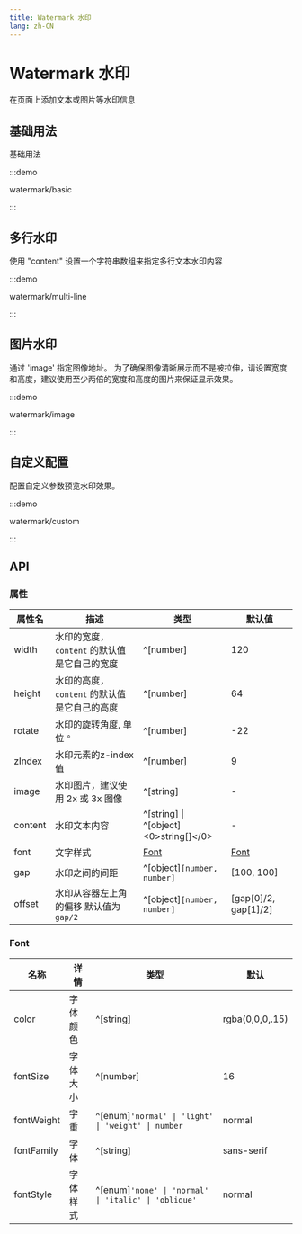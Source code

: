 ```yaml
---
title: Watermark 水印
lang: zh-CN
---
```


# Watermark 水印

在页面上添加文本或图片等水印信息

## 基础用法

基础用法

:::demo

watermark/basic

:::

## 多行水印

使用 "content" 设置一个字符串数组来指定多行文本水印内容

:::demo

watermark/multi-line

:::

## 图片水印

通过 'image' 指定图像地址。 为了确保图像清晰展示而不是被拉伸，请设置宽度和高度，建议使用至少两倍的宽度和高度的图片来保证显示效果。

:::demo

watermark/image

:::

## 自定义配置

配置自定义参数预览水印效果。

:::demo

watermark/custom

:::

## API

### 属性

| 属性名     | 描述                           | 类型                                     | 默认值                              |
| ------- | ---------------------------- | -------------------------------------- | -------------------------------- |
| width   | 水印的宽度， `content` 的默认值是它自己的宽度 | ^[number]                              | 120                              |
| height  | 水印的高度， `content` 的默认值是它自己的高度 | ^[number]                              | 64                               |
| rotate  | 水印的旋转角度, 单位 `°`              | ^[number]                              | -22                              |
| zIndex  | 水印元素的z-index值                | ^[number]                              | 9                                |
| image   | 水印图片，建议使用 2x 或 3x 图像         | ^[string]                              | -                                |
| content | 水印文本内容                       | ^[string] \| ^[object]<0>string[]</0> | -                                |
| font    | 文字样式                         | [Font](#font)                          | [Font](#font)                    |
| gap     | 水印之间的间距                      | ^[object]`[number, number]`            | \[100, 100\]                   |
| offset  | 水印从容器左上角的偏移 默认值为 `gap/2`     | ^[object]`[number, number]`            | \[gap\[0\]/2, gap\[1\]/2\] |

### Font

| 名称         | 详情   | 类型                                                      | 默认              |
| ---------- | ---- | ------------------------------------------------------- | --------------- |
| color      | 字体颜色 | ^[string]                                               | rgba(0,0,0,.15) |
| fontSize   | 字体大小 | ^[number]                                               | 16              |
| fontWeight | 字重   | ^[enum]`'normal' \| 'light' \| 'weight' \| number`   | normal          |
| fontFamily | 字体   | ^[string]                                               | sans-serif      |
| fontStyle  | 字体样式 | ^[enum]`'none' \| 'normal' \| 'italic' \| 'oblique'` | normal          |

